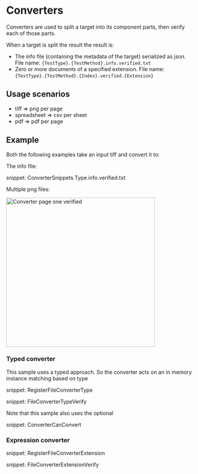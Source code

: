 # Converters

Converters are used to split a target into its component parts, then verify each of those parts.

When a target is split the result the result is:

 * The info file (containing the metadata of the target) serialized as json. File name: `{TestType}.{TestMethod}.info.verified.txt`
 * Zero or more documents of a specified extension. File name: `{TestType}.{TestMethod}.{Index}.verified.{Extension}`


## Usage scenarios

 * tiff => png per page
 * spreadsheet => csv per sheet
 * pdf => pdf per page


## Example

Both the following examples take an input tiff and convert it to:

The info file:

snippet: ConverterSnippets.Type.info.verified.txt

Multiple png files:

<img src="../src/Verify.Tests/Snippets/ConverterSnippets.Type.00.verified.png" alt="Converter page one verified" width="400">


### Typed converter

This sample uses a typed approach. So the converter acts on an in memory instance matching based on type

snippet: RegisterFileConverterType

snippet: FileConverterTypeVerify

Note that this sample also uses the optional 

snippet: ConverterCanConvert

### Expression converter

snippet: RegisterFileConverterExtension

snippet: FileConverterExtensionVerify
